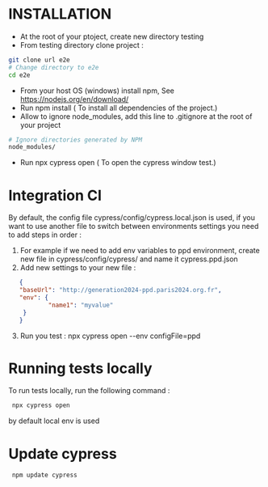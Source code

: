 # INSTALLATION
* At the root of your ptoject, create new directory testing
* From testing directory clone project :
```bash
git clone url e2e
# Change directory to e2e 
cd e2e 
```
* From your host OS (windows) install npm, See https://nodejs.org/en/download/  
* Run npm install  ( To install all dependencies of the project.)
* Allow to ignore node_modules, add this line to .gitignore at the root of your project
```bash
# Ignore directories generated by NPM
node_modules/  
```
* Run npx cypress open ( To open the cypress window test.)  
  
# Integration CI

By default, the config file cypress/config/cypress.local.json is used, if you want to use another file 
to switch between environments settings you need to add steps in order :

 1. For example if we need to add env variables to ppd environment, create new file in cypress/config/cypress/ and
  name it cypress.ppd.json
 2. Add new settings to your new file : 
 ```json
    {   
    "baseUrl": "http://generation2024-ppd.paris2024.org.fr",
    "env": {
            "name1": "myvalue"
     }
    }
``` 
 3. Run you test : npx cypress open --env configFile=ppd
 
 # Running tests locally
 
 To run tests locally, run the following command :
```bash
 npx cypress open 
```
by default local env is used


# Update cypress
 
```bash
 npm update cypress
```

